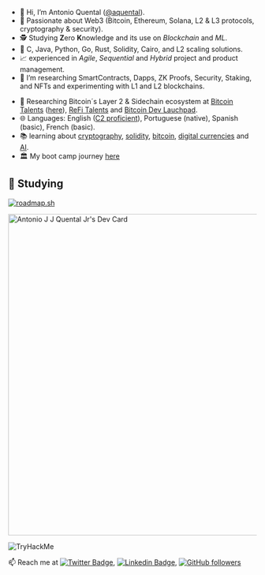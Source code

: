  
- :wave: Hi, I’m Antonio Quental (<a href="https://github.com/aquental">@aquental</a>).
- :eyes: Passionate about Web3 (Bitcoin, Ethereum, Solana, L2 &amp; L3 protocols, cryptography & security).
- :detective: Studying **Z**ero **K**nowledge and its use on _Blockchain_ and _ML_.
- :hammer:  C, Java, Python, Go, Rust, Solidity, Cairo, and L2 scaling solutions.
- :chart_with_upwards_trend: experienced in _Agile_, _Sequential_ and _Hybrid_ project and product management.
- :seedling: I’m researching SmartContracts, Dapps, ZK Proofs, Security, Staking, and NFTs and experimenting with L1 and L2 blockchains.
<!--- - :sunglasses: Trying to bring some [Clarity](https://clarity-lang.org/) to my [Bitcoin](https://bitcoin.org/en/) [Stacks](https://www.stacks.co/). -->
- :book: Researching Bitcoin´s Layer 2 & Sidechain ecosystem at [Bitcoin Talents](https://web3-talents.io/bitcoin-talents/) ([here](https://medium.com/@antonio.quental/fast-transactions-low-fees-bitcoins-layer-2-a3ca0f1d2315)), [ReFi Talents](https://web3-talents.io/refi-talents/) and [Bitcoin Dev Lauchpad](https://vinteum.org/bdl/).
- :globe_with_meridians: Languages: English (<a href="https://www.efset.org/cert/2MBRa1">C2 proficient</a>), Portuguese (native), Spanish (basic), French (basic).
- :books: learning about [cryptography](https://www.coursera.org/learn/crypto), [solidity](https://updraft.cyfrin.io/), [bitcoin](https://web3-talents.io/bitcoin-talents/), [digital currencies](https://www.unic.ac.cy/unic-launches-mooc-in-introduction-to-digital-currencies-msc-in-digital-currency/) and [AI](https://cloudonair.withgoogle.com/events/startup-school-ai).
- :classical_building: My boot camp journey [here](bootcamp.md)

<!---
aquental/aquental is a ✨ special :sparkles: repository because its `README.md` (this file) appears on your GitHub profile.
:trophy:
:sparkles:
## 💻 My Tech Stack:

[![Next.js, Svelte, Node.js, JavaScript, TypeScript, AWS, GCP, Solidity](https://skillicons.dev/icons?i=next,svelte,nodejs,js,ts,aws,gcp,solidity)](https://skillicons.dev)

## 🤝 My Contributions and [POAPs](https://www.gitpoap.io/p/0x994cca07c9f25fe84211ea61b61eab5552a32c6d):

<p>
    <a target="_blank"href="https://www.gitpoap.io/gp/893"><img height=175 alt="Taiko GitHub Contributor 2023" src="https://www.gitpoap.io/_next/image?url=https%3A%2F%2Fassets.poap.xyz%2Fgitpoap3a-2023-taiko-contributor-2022-logo-1671723111328.png&w=750&q=75" />&nbsp;&nbsp;
    <a target="_blank"href="https://www.gitpoap.io/gp/879"><img height=175 alt="Ethereum.org GitHub Contributor 2023" src="https://www.gitpoap.io/_next/image?url=https%3A%2F%2Fassets.poap.xyz%2Fgitpoap3a-2023-ethereumorg-contributor-2022-logo-1671568487547.png&w=750&q=75" />&nbsp;&nbsp;
</p>
--->
<!--
## :bulb: Feeling lucky?

[![Quote](https://quotes-github-readme.vercel.app/api?type=horizontal&theme=dark)](https://github.com/piyushsuthar/github-readme-quotes)
-->
## 🔎 Studying
<!--
[![roadmap.sh](https://api.roadmap.sh/v1-badge/wide/65b1b25c0c54812283333925?variant=dark)](https://roadmap.sh)
-->

[![roadmap.sh](https://api.roadmap.sh/v1-badge/wide/65b1b25c0c54812283333925?variant=dark&roadmaps=blockchain%2Cgolang%2Csql%2Crust)](https://roadmap.sh)

<a href="https://app.daily.dev/aquental"><img src="https://api.daily.dev/devcards/v2/uWPwJijWSh14csYv5jfq1.png?type=wide&r=tfv" width="652" alt="Antonio J J Quental Jr's Dev Card"/></a>

![TryHackMe](https://tryhackme-badges.s3.amazonaws.com/aquental.png)

:mailbox: Reach me at
[![Twitter Badge](https://img.shields.io/badge/-@antonioquental-1ca0f1?style=flat-square&labelColor=1ca0f1&logo=twitter&logoColor=white&link=https://twitter.com/antonioquental)](https://twitter.com/antonioquental), 
[![Linkedin Badge](https://img.shields.io/badge/-antonioquental-blue?style=flat-square&logo=Linkedin&logoColor=white&link=https://www.linkedin.com/in/antonioquental)](https://www.linkedin.com/in/antonioquental), 
[![GitHub followers](https://img.shields.io/github/followers/aquental?label=Follow&style=social)](https://github.com/aquental/?tab=follow)
